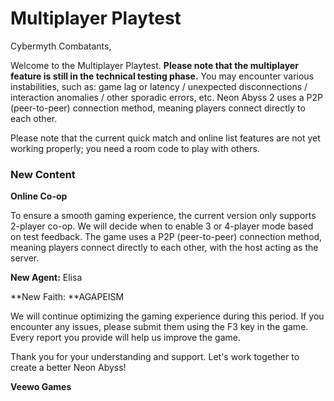 # Multiplayer Playtest

Cybermyth Combatants,

Welcome to the Multiplayer Playtest. **Please note that the multiplayer feature is still in the technical testing phase.** You may encounter various instabilities, such as: game lag or latency / unexpected disconnections / interaction anomalies / other sporadic errors, etc. Neon Abyss 2 uses a P2P (peer-to-peer) connection method, meaning players connect directly to each other. 

Please note that the current quick match and online list features are not yet working properly; you need a room code to play with others.

### New Content

**Online Co-op**

To ensure a smooth gaming experience, the current version only supports 2-player co-op. We will decide when to enable 3 or 4-player mode based on test feedback. The game uses a P2P (peer-to-peer) connection method, meaning players connect directly to each other, with the host acting as the server.

**New Agent:** Elisa

**New Faith: **AGAPEISM

We will continue optimizing the gaming experience during this period. If you encounter any issues, please submit them using the F3 key in the game. Every report you provide will help us improve the game.

Thank you for your understanding and support. Let's work together to create a better Neon Abyss!

 

**Veewo Games**

